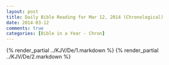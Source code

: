 ```yaml
---
layout: post
title: Daily Bible Reading for Mar 12, 2014 (Chronological)
date: 2014-03-12
comments: true
categories: [Bible in a Year - Chron]
---
```

{% render_partial ../KJV/De/1.markdown %}
{% render_partial ../KJV/De/2.markdown %}

